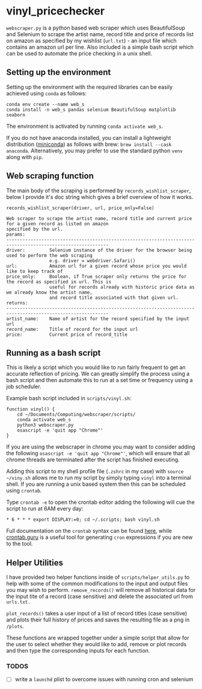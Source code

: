 # vinyl_pricechecker

```webscraper.py``` is a python based web scraper which uses BeautifulSoup and Selenium to scrape the artist name, record title and price of records list on amazon as specified by my wishlist (```url.txt```) - an input file which contains an amazon url per line. Also included is a simple bash script which can be used to automate the price checking in a unix shell.

## Setting up the environment
Setting up the environment with the required libraries can be easily achieved using ```conda``` as follows:
```
conda env create --name web_s
conda install -n web_s pandas selenium BeautifulSoup matplotlib seaborn
```

The environment is activated by running ```conda activate web_s```.

If you do not have anaconda installed, you can install a lightweight distribution ([miniconda](https://docs.conda.io/en/latest/miniconda.html)) as follows with brew:
```brew install --cask anaconda```.
Alternatively, you may prefer to use the standard python ```venv``` along with ```pip```.


## Web scraping function
The main body of the scraping is performed by ```records_wishlist_scraper```, below I provide it's doc string which gives a brief overview of how it works.
```
records_wishlist_scraper(driver, url, price_only=False)

Web scraper to scrape the artist name, record title and current price for a given record as listed on amazon
specified by the url.
params:
------------------------------------------------------------------------------------------------------------
driver:         Selenium instance of the driver for the browser being used to perform the web scraping
                e.g. driver = webdriver.Safari()
url:            Amazon url for a given record whose price you would like to keep track of
price_only:     Boolean, if True scraper only returns the price for the record as specified in url. This is
                useful for records already with historic price data as we already know the artist name,
                and record title associated with that given url.
returns:
------------------------------------------------------------------------------------------------------------
artist_name:    Name of artist for the record specified by the input url
record_name:    Title of record for the input url
price:          Current price of record_title

```

## Running as a bash script
This is likely a script which you would like to run fairly frequent to get an accurate reflection of pricing. We can greatly simplify the process using a bash script and then automate this to run at a set time or frequency using a job scheduler.

Example bash script included in ```scripts/vinyl.sh```:
```
function vinyl() {
    cd ~/Documents/Computing/webscraper/scripts/
    conda activate web_s
    python3 webscraper.py
    osascript -e 'quit app "Chrome"'
}
```
If you are using the webscraper in chrome you may want to consider adding the following ```osascript -e 'quit app "Chrome"'```, which will ensure that all chrome threads are terminated after the script has finished executing.

Adding this script to my shell profile file (```.zshrc``` in my case) with ```source ~/viny.sh``` allows me to run my script by simply typing ```vinyl``` into a terminal shell. If you are running a unix based system then this can be scheduled using ```crontab```.

Type ```crontab -e``` to open the crontab editor adding the following will cue the script to run at 6AM every day:
```
* 6 * * * export DISPLAY:=0; cd ~/.scripts; bash vinyl.sh
```
Full documentation on the ```crontab``` syntax can be found [here](https://man7.org/linux/man-pages/man5/crontab.5.html), while [crontab.guru](https://crontab.guru) is a useful tool for generating ```cron``` expressions if you are new to the tool. 

## Helper Utilities

I have provided two helper functions inside of ```scripts/helper_utils.py``` to help with some of the common modifications to the input and output files you may wish to perform. ```remove_records()``` will remove all historical data for the input tite of a record (case sensitive) and delete the associated url from ```urls.txt.```

```plot_records()``` takes a user input of a list of record titles (case sensitive) and plots their full history of prices and saves the resulting file as a png in ```/plots```.

These functions  are wrapped together under a simple script that allow for the user to select whether they would like to add, remove or plot records and then type the corresponding inputs for each function.

### TODOS
- [ ] write a ```launchd``` plist to overcome issues with running cron and selenium
